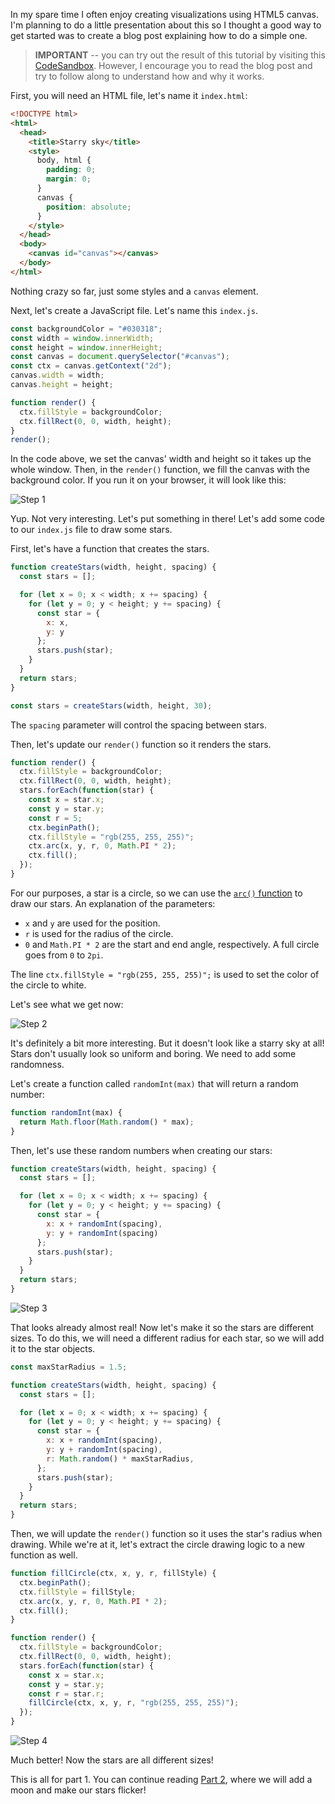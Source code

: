 <!--
.. title: Starry Sky in HTML5 Canvas - Part 1
.. slug: starry-sky-in-html5-canvas-pt1
.. date: 2019-04-13 15:35:56 UTC-06:00
.. tags: tutorials, javascript, programming-projects, canvas
.. category: 
.. link: 
.. description: 
.. type: text
-->

In my spare time I often enjoy creating visualizations using HTML5 canvas.
I'm planning to do a little presentation about this so I thought a good way to get started was to create a blog post explaining how to do a simple one.

>**IMPORTANT** -- you can try out the result of this tutorial by visiting this [CodeSandbox](https://codesandbox.io/s/kmrx1z6wn7?fontsize=14).
>However, I encourage you to read the blog post and try to follow along to understand how and why it works.

First, you will need an HTML file, let's name it `index.html`:

```html
<!DOCTYPE html>
<html>
  <head>
    <title>Starry sky</title>
    <style>
      body, html {
        padding: 0;
        margin: 0;
      }
      canvas {
        position: absolute;
      }
    </style>
  </head>
  <body>
    <canvas id="canvas"></canvas>
  </body>
</html>

```
Nothing crazy so far, just some styles and a `canvas` element.

Next, let's create a JavaScript file. Let's name this `index.js`.

```js
const backgroundColor = "#030318";
const width = window.innerWidth;
const height = window.innerHeight;
const canvas = document.querySelector("#canvas");
const ctx = canvas.getContext("2d");
canvas.width = width;
canvas.height = height;

function render() {
  ctx.fillStyle = backgroundColor;
  ctx.fillRect(0, 0, width, height);
}
render();
```

In the code above, we set the canvas' width and height so it takes up the whole window.
Then, in the `render()` function, we fill the canvas with the background color.
If you run it on your browser, it will look like this:

![Step 1](/galleries/screenshots/starry/step1.png)

Yup. Not very interesting. Let's put something in there!
Let's add some code to our `index.js` file to draw some stars.

First, let's have a function that creates the stars.
```js
function createStars(width, height, spacing) {
  const stars = [];

  for (let x = 0; x < width; x += spacing) {
    for (let y = 0; y < height; y += spacing) {
      const star = {
        x: x,
        y: y
      };
      stars.push(star);
    }
  }
  return stars;
}

const stars = createStars(width, height, 30);
```
The `spacing` parameter will control the spacing between stars.

Then, let's update our `render()` function so it renders the stars.
```js
function render() {
  ctx.fillStyle = backgroundColor;
  ctx.fillRect(0, 0, width, height);
  stars.forEach(function(star) {
    const x = star.x;
    const y = star.y;
    const r = 5;
    ctx.beginPath();
    ctx.fillStyle = "rgb(255, 255, 255)";
    ctx.arc(x, y, r, 0, Math.PI * 2);
    ctx.fill();
  });
}
```

For our purposes, a star is a circle, so we can use the [`arc()` function](https://developer.mozilla.org/en-US/docs/Web/API/CanvasRenderingContext2D/arc) to draw our stars.
An explanation of the parameters:

* `x` and `y` are used for the position.
* `r` is used for the radius of the circle.
* `0` and `Math.PI * 2` are the start and end angle, respectively.
   A full circle goes from `0` to `2pi`.

The line `ctx.fillStyle = "rgb(255, 255, 255)";` is used to set the color of the circle to white.

Let's see what we get now:

![Step 2](/galleries/screenshots/starry/step2.png)

It's definitely a bit more interesting. But it doesn't look like a starry sky at all!
Stars don't usually look so uniform and boring. We need to add some randomness.

Let's create a function called `randomInt(max)` that will return a random number:
```js
function randomInt(max) {
  return Math.floor(Math.random() * max);
}
```

Then, let's use these random numbers when creating our stars:
```js
function createStars(width, height, spacing) {
  const stars = [];

  for (let x = 0; x < width; x += spacing) {
    for (let y = 0; y < height; y += spacing) {
      const star = {
        x: x + randomInt(spacing),
        y: y + randomInt(spacing)
      };
      stars.push(star);
    }
  }
  return stars;
}
```

![Step 3](/galleries/screenshots/starry/step3.png)

That looks already almost real! Now let's make it so the stars are different sizes.
To do this, we will need a different radius for each star, so we will add it to the star objects.

```js
const maxStarRadius = 1.5;

function createStars(width, height, spacing) {
  const stars = [];

  for (let x = 0; x < width; x += spacing) {
    for (let y = 0; y < height; y += spacing) {
      const star = {
        x: x + randomInt(spacing),
        y: y + randomInt(spacing),
        r: Math.random() * maxStarRadius,
      };
      stars.push(star);
    }
  }
  return stars;
}
```

Then, we will update the `render()` function so it uses the star's radius when drawing.
While we're at it, let's extract the circle drawing logic to a new function as well.

```js
function fillCircle(ctx, x, y, r, fillStyle) {
  ctx.beginPath();
  ctx.fillStyle = fillStyle;
  ctx.arc(x, y, r, 0, Math.PI * 2);
  ctx.fill();
}

function render() {
  ctx.fillStyle = backgroundColor;
  ctx.fillRect(0, 0, width, height);
  stars.forEach(function(star) {
    const x = star.x;
    const y = star.y;
    const r = star.r;
    fillCircle(ctx, x, y, r, "rgb(255, 255, 255)");
  });
}
```

![Step 4](/galleries/screenshots/starry/step4.png)

Much better! Now the stars are all different sizes!

This is all for part 1. You can continue reading [Part 2](./starry-sky-in-html5-canvas-pt2.html), where we will add a moon and make our stars flicker!